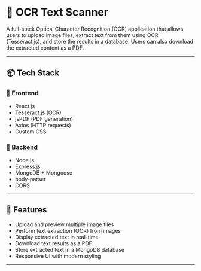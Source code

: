 # 🧠 OCR Text Scanner

A full-stack Optical Character Recognition (OCR) application that allows users to upload image files, extract text from them using OCR (Tesseract.js), and store the results in a database. Users can also download the extracted content as a PDF.

---


## 📦 Tech Stack

### 🔹 Frontend
- React.js
- Tesseract.js (OCR)
- jsPDF (PDF generation)
- Axios (HTTP requests)
- Custom CSS

### 🔹 Backend
- Node.js
- Express.js
- MongoDB + Mongoose
- body-parser
- CORS

---

## 🎯 Features

- Upload and preview multiple image files
- Perform text extraction (OCR) from images
- Display extracted text in real-time
- Download text results as a PDF
- Store extracted text in a MongoDB database
- Responsive UI with modern styling

---




